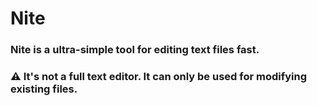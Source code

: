 # Nite

### Nite is a ultra-simple tool for editing text files fast. 
### ⚠️ It's not a full text editor. It can only be used for modifying existing files.
